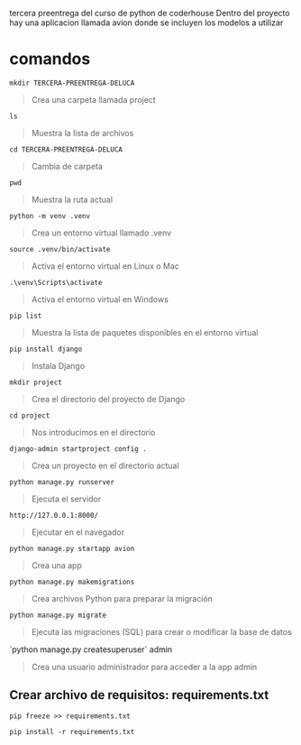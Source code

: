 tercera preentrega del curso de python de coderhouse 
Dentro del proyecto hay una aplicacion llamada avion donde se incluyen los modelos a utilizar

# comandos

`mkdir TERCERA-PREENTREGA-DELUCA`
> Crea una carpeta llamada project

`ls`
> Muestra la lista de archivos

`cd TERCERA-PREENTREGA-DELUCA`
> Cambia de carpeta

`pwd`
> Muestra la ruta actual

`python -m venv .venv`
> Crea un entorno virtual llamado .venv

`source .venv/bin/activate`
> Activa el entorno virtual en Linux o Mac

`.\venv\Scripts\activate`
> Activa el entorno virtual en Windows

`pip list`
> Muestra la lista de paquetes disponibles en el entorno virtual

`pip install django`
> Instala Django

`mkdir project`
> Crea el directorio del proyecto de Django

`cd project`
> Nos introducimos en el directorio

`django-admin startproject config .`
> Crea un proyecto en el directorio actual

`python manage.py runserver`
> Ejecuta el servidor

`http://127.0.0.1:8000/`
> Ejecutar en el navegador

`python manage.py startapp avion`
> Crea una app

`python manage.py makemigrations`
> Crea archivos Python para preparar la migración

`python manage.py migrate`
> Ejecuta las migraciones (SQL) para crear o modificar la base de datos

`python manage.py createsuperuser´ admin 
> Crea una usuario administrador para acceder a la app admin

## Crear archivo de requisitos: requirements.txt

`pip freeze >> requirements.txt`

`pip install -r requirements.txt`